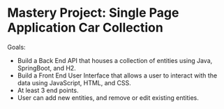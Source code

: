 # Mastery Project: Single Page Application Car Collection

Goals:  
- Build a Back End API that houses a collection of entities using Java, SpringBoot, and H2.
- Build a Front End User Interface that allows a user to interact with the data using JavaScript, HTML, and CSS.
- At least 3 end points.
- User can add new entities, and remove or edit existing entities.
